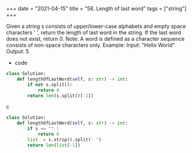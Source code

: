 +++
date = "2021-04-15"
title = "58. Length of last word"
tags = ["string"]
+++


Given a string s consists of upper/lower-case alphabets and empty space characters ' ', return the length of last word in the string.
If the last word does not exist, return 0.
Note: A word is defined as a character sequence consists of non-space characters only.
Example:
Input: "Hello World" Output: 5

- code
```py
class Solution:
    def lengthOfLastWord(self, s: str) -> int:
        if not s.split():
            return 0
        return len(s.split()[-1])

```
c
```py
class Solution:
    def lengthOfLastWord(self, s: str) -> int:
        if s == "" :
            return 0
        list  = s.strip().split(' ')
        return len(list[-1])
```
